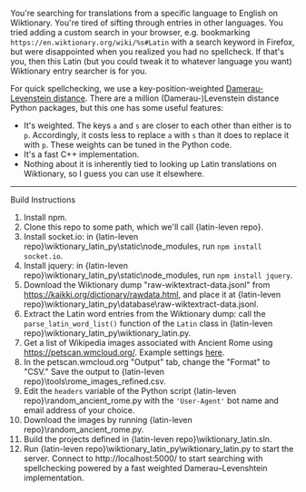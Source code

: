 You're searching for translations from a specific language to English on Wiktionary. You're tired of sifting through entries in other languages. You tried adding a custom search in your browser, e.g. bookmarking `https://en.wiktionary.org/wiki/%s#Latin` with a search keyword in Firefox, but were disappointed when you realized you had no spellcheck. If that's you, then this Latin (but you could tweak it to whatever language you want) Wiktionary entry searcher is for you.

For quick spellchecking, we use a key-position-weighted [Damerau-Levenstein distance](https://en.wikipedia.org/wiki/Damerau%E2%80%93Levenshtein_distance). 
There are a million (Damerau-)Levenstein distance Python packages, but this one has some useful features:
* It's weighted. The keys `a` and `s` are closer to each other than either is to `p`. Accordingly, it costs less to replace `a` with `s` than it does to replace it with `p`. These weights can be tuned in the Python code.
* It's a fast C++ implementation.
* Nothing about it is inherently tied to looking up Latin translations on Wiktionary, so I guess you can use it elsewhere.

--- 
Build Instructions
1. Install npm.
2. Clone this repo to some path, which we'll call {latin-leven repo}.
3. Install socket.io: in {latin-leven repo}\wiktionary_latin_py\static\node_modules, run `npm install socket.io`.
4. Install jquery: in {latin-leven repo}\wiktionary_latin_py\static\node_modules, run `npm install jquery`.
5. Download the Wiktionary dump "raw-wiktextract-data.jsonl" from https://kaikki.org/dictionary/rawdata.html, and place it at {latin-leven repo}\wiktionary_latin_py\database\raw-wiktextract-data.jsonl.
6. Extract the Latin word entries from the Wiktionary dump: call the `parse_latin_word_list()` function of the `Latin` class in {latin-leven repo}\wiktionary_latin_py\wiktionary_latin.py.
7. Get a list of Wikipedia images associated with Ancient Rome using https://petscan.wmcloud.org/. Example settings [here](https://petscan.wmcloud.org/?search_wiki=&edits%5Banons%5D=both&cb_labels_yes_l=1&categories=Ancient_Rome%0D%0ARoman_Republic%0D%0ARoman_Empire%0D%0A&links_to_any=&ores_prediction=any&cb_labels_any_l=1&depth=1&manual_list=&language=commons&sitelinks_any=&ores_prob_to=&templates_no=&before=&search_max_results=500&wikidata_item=no&langs_labels_yes=&minlinks=&output_compatability=catscan&common_wiki=auto&sitelinks_yes=&interface_language=en&project=wikimedia&langs_labels_no=&sitelinks_no=&wikidata_source_sites=&page_image=yes&rxp_filter=&maxlinks=&sortorder=ascending&edits%5Bflagged%5D=both&show_disambiguation_pages=both&links_to_all=&add_image=on&smaller=&templates_any=&combination=union&active_tab=tab_pageprops&cb_labels_no_l=1&labels_yes=&search_query=&since_rev0=&templates_yes=).
8. In the petscan.wmcloud.org "Output" tab, change the "Format" to "CSV." Save the output to {latin-leven repo}\tools\rome_images_refined.csv.
9. Edit the `headers` variable of the Python script {latin-leven repo}\random_ancient_rome.py with the `'User-Agent'` bot name and email address of your choice.
10. Download the images by running {latin-leven repo}\random_ancient_rome.py.
11. Build the projects defined in {latin-leven repo}\wiktionary_latin.sln.
12. Run {latin-leven repo}\wiktionary_latin_py\wiktionary_latin.py to start the server. Connect to http://localhost:5000/ to start searching with spellchecking powered by a fast weighted Damerau–Levenshtein implementation.
